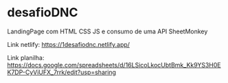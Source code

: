 # desafioDNC
LandingPage com HTML CSS JS e consumo de uma API SheetMonkey

Link netlify: https://1desafiodnc.netlify.app/

Link planilha: https://docs.google.com/spreadsheets/d/16LSicoLkocUbtBmk_Kk9YS3H0EK7DP-CyViUFX_7rrk/edit?usp=sharing
